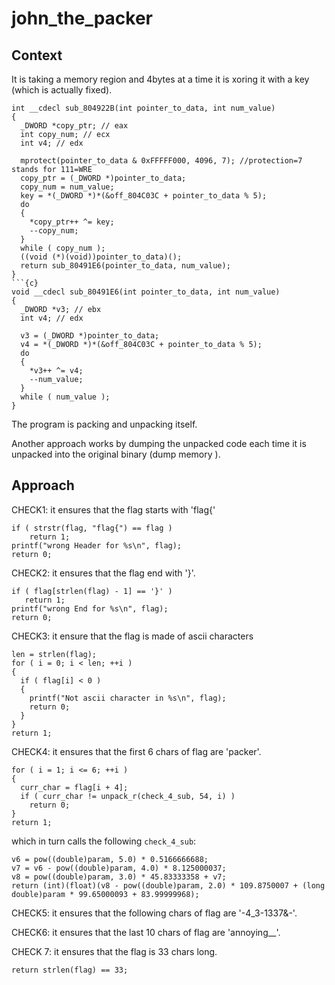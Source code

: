 # john_the_packer

## Context
It is taking a memory region and 4bytes at a time it is xoring it with a key (which is actually fixed).
```{c}
int __cdecl sub_804922B(int pointer_to_data, int num_value)
{
  _DWORD *copy_ptr; // eax
  int copy_num; // ecx
  int v4; // edx

  mprotect(pointer_to_data & 0xFFFFF000, 4096, 7); //protection=7 stands for 111=WRE
  copy_ptr = (_DWORD *)pointer_to_data; 
  copy_num = num_value;
  key = *(_DWORD *)*(&off_804C03C + pointer_to_data % 5);
  do
  {
    *copy_ptr++ ^= key;
    --copy_num;
  }
  while ( copy_num );
  ((void (*)(void))pointer_to_data)();
  return sub_80491E6(pointer_to_data, num_value);
}
```{c}
void __cdecl sub_80491E6(int pointer_to_data, int num_value)
{
  _DWORD *v3; // ebx
  int v4; // edx

  v3 = (_DWORD *)pointer_to_data;
  v4 = *(_DWORD *)*(&off_804C03C + pointer_to_data % 5);
  do
  {
    *v3++ ^= v4;
    --num_value;
  }
  while ( num_value );
}
```

The program is packing and unpacking itself. 

Another approach works by dumping the unpacked code each time it is unpacked into the original binary (dump memory <where to write> <start address> <end address>).

## Approach
CHECK1: it ensures that the flag starts with 'flag{'
```{c}
if ( strstr(flag, "flag{") == flag )
    return 1;
printf("wrong Header for %s\n", flag);
return 0;
```

CHECK2: it ensures that the flag end with '}'.
```{c}
if ( flag[strlen(flag) - 1] == '}' )
   return 1;
printf("wrong End for %s\n", flag);
return 0;
```

CHECK3: it ensure that the flag is made of ascii characters
```{c}
len = strlen(flag);
for ( i = 0; i < len; ++i )
{
  if ( flag[i] < 0 )
  {
    printf("Not ascii character in %s\n", flag);
    return 0;
  }
}
return 1;
```

CHECK4: it ensures that the first 6 chars of flag are 'packer'.
```{c}
for ( i = 1; i <= 6; ++i )
{
  curr_char = flag[i + 4];
  if ( curr_char != unpack_r(check_4_sub, 54, i) )
    return 0;
}
return 1;
```
which in turn calls the following `check_4_sub`:
```{c}
v6 = pow((double)param, 5.0) * 0.5166666688;
v7 = v6 - pow((double)param, 4.0) * 8.125000037;
v8 = pow((double)param, 3.0) * 45.83333358 + v7;
return (int)(float)(v8 - pow((double)param, 2.0) * 109.8750007 + (long double)param * 99.65000093 + 83.99999968);
```

CHECK5: it ensures that the following chars of flag are '-4_3-1337&-'.

CHECK6: it ensures that the last 10 chars of flag are 'annoying__'.

CHECK 7: it ensures that the flag is 33 chars long.
```{c}
return strlen(flag) == 33;
```
